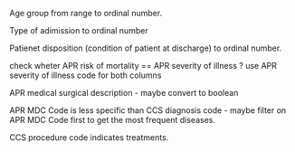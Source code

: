 Age group from range to ordinal number.

Type of adimission to ordinal number

Patienet disposition (condition of patient at discharge) to ordinal number.

check wheter APR risk of mortality == APR severity of illness ? use APR severity of illness code for both columns

APR medical surgical description - maybe convert to boolean

APR MDC Code is less specific than CCS diagnosis code - maybe filter on APR MDC Code first to get the most frequent diseases.

CCS procedure code indicates treatments.
